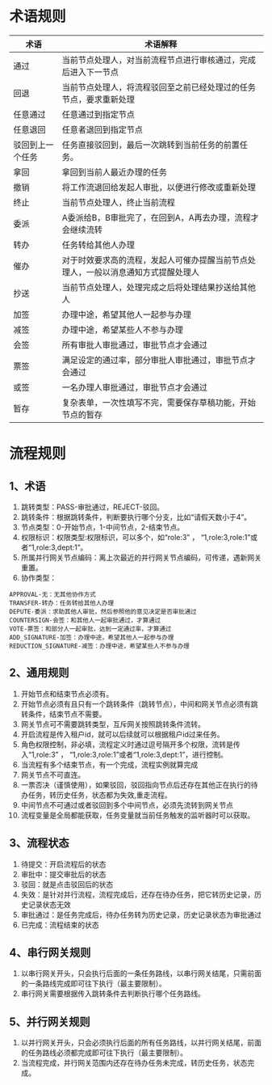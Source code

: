 # 术语规则


| 术语       | 术语解释                                      |
|----------|-------------------------------------------|
| 通过       | 当前节点处理人，对当前流程节点进行审核通过，完成后进入下一节点           |
| 回退       | 当前节点处理人，将流程驳回至之前已经处理过的任务节点，要求重新处理         |
| 任意通过     | 任意通过到指定节点                                 |
| 任意退回     | 任意者退回到指定节点                                |
| 驳回到上一个任务 | 任务直接驳回到，最后一次跳转到当前任务的前置任务。                 |
| 拿回       | 拿回到当前人最近办理的任务                             |
| 撤销       | 将工作流退回给发起人审批，以便进行修改或重新处理                  |
| 终止       | 当前节点处理人，终止当前流程                            |
| 委派       | A委派给B，B审批完了，在回到A，A再去办理，流程才会继续流转           |
| 转办       | 任务转给其他人办理                                 |
| 催办       | 对于时效要求高的流程，发起人可催办提醒当前节点处理人，一般以消息通知方式提醒处理人 |
| 抄送       | 当前节点处理人，处理完成之后将处理结果抄送给其他人                 |
| 加签       | 办理中途，希望其他人一起参与办理                          |
| 减签       | 办理中途，希望某些人不参与办理                           |
| 会签       | 所有审批人审批通过，审批节点才会通过                        |
| 票签       | 满足设定的通过率，部分审批人审批通过，审批节点才会通过               |
| 或签       | 一名办理人审批通过，审批节点才会通过                        |
| 暂存       | 复杂表单，一次性填写不完，需要保存草稿功能，开始节点的暂存             |

# 流程规则

## 1、术语
1. 跳转类型：PASS-审批通过，REJECT-驳回。
1. 跳转条件：根据跳转条件，判断要执行哪个分支，比如“请假天数小于4”。
1. 节点类型：0-开始节点，1-中间节点，2-结束节点。
1. 权限标识：权限类型:权限标识，可以多个，如“role:3” ， “1,role:3,role:1”或者“1,role:3,dept:1”。
1. 所属并行网关节点编码：离上次最近的并行网关节点编码，可传递，遇新网关重置。
1. 协作类型：

```
APPROVAL-无：无其他协作方式
TRANSFER-转办：任务转给其他人办理
DEPUTE-委派：求助其他人审批，然后参照他的意见决定是否审批通过
COUNTERSIGN-会签：和其他人一起审批通过，才算通过
VOTE-票签：和部分人一起审批，达到一定通过率，才算通过
ADD_SIGNATURE-加签：办理中途，希望其他人一起参与办理
REDUCTION_SIGNATURE-减签：办理中途，希望某些人不参与办理

```



## 2、通用规则
1. 开始节点和结束节点必须有。
1. 开始节点必须有且只有一个跳转条件（跳转节点），中间和网关节点必须有跳转条件，结束节点不需要。
1. 网关节点可不需要跳转类型，互斥网关按照跳转条件流转。
1. 开启流程是传入租户id，就可以后续就可以根据租户id过来任务。
1. 角色权限控制，非必填，流程定义时通过逗号隔开多个权限，流转是传入“1,role:3” ， “1,role:3,role:1”或者“1,role:3,dept:1”，进行控制。
1. 当流程有多个结束节点，有一个完成，流程实例就算完成
1. 网关节点不可直连。
1. 一票否决（谨慎使用），如果驳回，驳回指向节点后还存在其他正在执行的待办任务，转历史任务，状态都为失效,重走流程。
1. 中间节点不可通过或者驳回到多个中间节点，必须先流转到网关节点
1. 流程变量是全局都能获取，任务变量就当前任务触发的监听器时可以获取。

## 3、流程状态
1. 待提交：开启流程后的状态
1. 审批中：提交审批后的状态
1. 驳回：就是点击驳回后的状态
1. 失效：是针对并行流程，流程完成后，还存在待办任务，把它转历史记录，历史记录状态无效
1. 审批通过：是任务完成后，待办任务转为历史记录，历史记录状态为审批通过
1. 已完成：流程结束的状态

## 4、串行网关规则
1. 以串行网关开头，只会执行后面的一条任务路线，以串行网关结尾，只需前面的一条路线完成即可往下执行（最主要限制）。
1. 串行网关需要根据传入跳转条件去判断执行哪个任务路线。


## 5、并行网关规则
1. 以并行网关开头，只会必须执行后面的所有任务路线，以并行网关结尾，前面的任务路线必须都完成即可往下执行（最主要限制）。
1. 当流程完成，并行网关范围内还存在待办任务未完成，转历史任务，状态完成。


